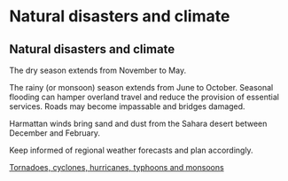 # Natural disasters and climate

## Natural disasters and climate

The dry season extends from November to May.

The rainy (or monsoon) season extends from June to October. Seasonal flooding can hamper overland travel and reduce the provision of essential services. Roads may become impassable and bridges damaged.

Harmattan winds bring sand and dust from the Sahara desert between December and February.

Keep informed of regional weather forecasts and plan accordingly.

[Tornadoes, cyclones, hurricanes, typhoons and monsoons](https://travel.gc.ca/travelling/health-safety/hurricanes-typhoons-cyclones-monsoons)
